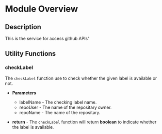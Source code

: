 # Module Overview

## Description

This is the service for access github APIs'

## Utility Functions

### checkLabel

The `checkLabel` function use to check whether the given label is available or not.

- **Parameters**

  - labelName - The checking label name.
  - repoUser - The name of the repositary owner.
  - repoName - The name of the repositary.

- **return** - The `checkLabel` function will return **boolean** to indicate whether the label is available.
